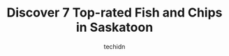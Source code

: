 ---
layout: ampstory
image: https://i0.wp.com/www.auto.or.id/wp-content/uploads/2023/06/finns-irish-pub-0-saskatoon-1686324758.jpeg?resize=640,853
author: techidn
featured: false
description: Saskatoon, Saskatchewan, Canada is a haven for Fish and Chips enthusiasts, boasting an impressive array of 7 top-notch establishments. Whether youre a seasoned connoisseur or simply curious
title: Discover 7 Top-rated Fish and Chips in Saskatoon
cover:
   title: Discover 7 Top-rated Fish and Chips in Saskatoon
   subtitle: AUTO.OR.ID
   background: https://www.auto.or.id/wp-content/uploads/2023/06/finns-irish-pub-0-saskatoon-1686324758.jpeg

pages: 
 - layout: thirds
   top: <h1>#1 Winstons English Pub & Grill</h1>
   bottom: "<p>We had the beef and grog and it was fantastic. My wife says it was the best beef sandwich shes ever had. Server was attentive, knowledgeable and a pleasure to deal with.</p>"
   background: https://www.auto.or.id/wp-content/uploads/2023/06/finns-irish-pub-1-saskatoon-1686324759.jpeg
   backgroundblur: true
 - layout: thirds
   top: <h1>#2 Hudsons Saskatoon</h1>
   bottom: "<p>401 21st St E, Saskatoon, SK S7K 0C5, Canada</p>"
   background: https://www.auto.or.id/wp-content/uploads/2023/06/finns-irish-pub-2-saskatoon-1686324760.jpeg
   cta:
      link: https://www.auto.or.id/discover-7-top-rated-fish-and-chips-in-saskatoon/
      text: Discover 7 Top-rated Fish and Chips in Saskatoon
 - layout: thirds
   top: <h1>#3 The Rook & Raven Pub</h1>
   bottom: "<p>154 2 Ave S, Saskatoon, SK S7K 1K5, Canada</p>"
   background: https://images.unsplash.com/photo-1573806719978-9f22b2360fad?ixlib=rb-4.0.3&ixid=MnwxMjA3fDB8MHxwaG90by1wYWdlfHx8fGVufDB8fHx8&auto=format&fit=crop&w=640&h=853&q=80
   cta:
      link: https://www.auto.or.id/discover-7-top-rated-fish-and-chips-in-saskatoon/
      text: Discover 7 Top-rated Fish and Chips in Saskatoon
 - layout: thirds
   top: <h1>#4 Leopolds Tavern Saskatoon - Rosewood</h1>
   bottom: "<p>120 Tweed Ln, Saskatoon, SK S7V 0A7, Canada</p>"
   background: https://images.unsplash.com/photo-1639928187615-feef219500a4?ixlib=rb-4.0.3&ixid=MnwxMjA3fDB8MHxwaG90by1wYWdlfHx8fGVufDB8fHx8&auto=format&fit=crop&w=640&h=853&q=80
   cta:
      link: https://www.auto.or.id/discover-7-top-rated-fish-and-chips-in-saskatoon/
      text: Discover 7 Top-rated Fish and Chips in Saskatoon
 - layout: thirds
   top: <h1>#5 Wendel Clarks Classic Grill & Bar</h1>
   bottom: "<p>125 Circle Dr E, Saskatoon, SK S7K 0T4, Canada</p>"
   background: https://images.unsplash.com/photo-1635433868513-afc621b81834?ixlib=rb-4.0.3&ixid=MnwxMjA3fDB8MHxwaG90by1wYWdlfHx8fGVufDB8fHx8&auto=format&fit=crop&w=640&h=853&q=80
   cta:
      link: https://www.auto.or.id/discover-7-top-rated-fish-and-chips-in-saskatoon/
      text: Discover 7 Top-rated Fish and Chips in Saskatoon
 - layout: thirds
   top: <h1>#6 Granada House</h1>
   bottom: "<p>904 22 St W, Saskatoon, SK S7M 0S1, Canada</p>"
   background: https://images.unsplash.com/photo-1632338962846-8319d1e4c0e0?ixlib=rb-4.0.3&ixid=MnwxMjA3fDB8MHxwaG90by1wYWdlfHx8fGVufDB8fHx8&auto=format&fit=crop&w=640&h=853&q=80
   cta:
      link: https://www.auto.or.id/discover-7-top-rated-fish-and-chips-in-saskatoon/
      text: Discover 7 Top-rated Fish and Chips in Saskatoon
 - layout: thirds
   top: <h1>#7 OSheas Irish Pub</h1>
   bottom: "<p>222 2 Ave S, Saskatoon, SK S7K 1K9, Canada</p>"
   background: https://images.unsplash.com/photo-1632275228556-6d7878f59eea?ixlib=rb-4.0.3&ixid=MnwxMjA3fDB8MHxwaG90by1wYWdlfHx8fGVufDB8fHx8&auto=format&fit=crop&w=640&h=853&q=80
   cta:
      link: https://www.auto.or.id/discover-7-top-rated-fish-and-chips-in-saskatoon/
      text: Discover 7 Top-rated Fish and Chips in Saskatoon
 - layout: thirds
   middle: Continue reading...
   background: https://images.unsplash.com/photo-1632275231320-f1bc3a16a414?ixlib=rb-4.0.3&ixid=MnwxMjA3fDB8MHxwaG90by1wYWdlfHx8fGVufDB8fHx8&auto=format&fit=crop&w=640&h=853&q=80
   cta:
      link: https://www.auto.or.id/discover-7-top-rated-fish-and-chips-in-saskatoon/
      text: Discover 7 Top-rated Fish and Chips in Saskatoon

---